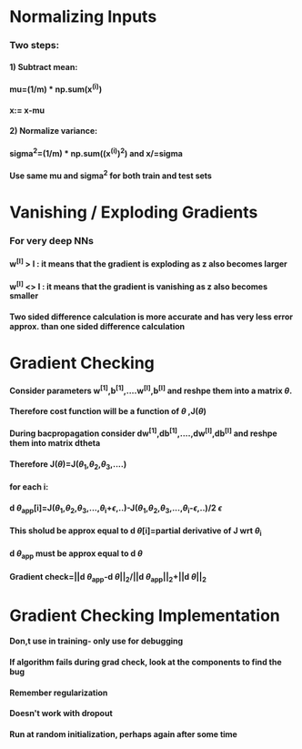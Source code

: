 # Normalizing Inputs

### Two steps:

#### 1) Subtract mean:

#### mu=(1/m) \* np.sum(x<sup>(i)</sup>)

#### x:= x-mu

#### 2) Normalize variance:

#### sigma<sup>2</sup>=(1/m) \* np.sum((x<sup>(i)</sup>)<sup>2</sup>) and x/=sigma

#### Use same mu and sigma<sup>2</sup> for both train and test sets

# Vanishing / Exploding Gradients

### For very deep NNs

#### w<sup>[l]</sup> > I : it means that the gradient is exploding as z also becomes larger

#### w<sup>[l]</sup> <> I : it means that the gradient is vanishing as z also becomes smaller

#### Two sided difference calculation is more accurate and has very less error approx. than one sided difference calculation

# Gradient Checking

#### Consider parameters w<sup>[1]</sup>,b<sup>[1]</sup>,....w<sup>[l]</sup>,b<sup>[l]</sup> and reshpe them into a matrix $\theta$.

#### Therefore cost function will be a function of $\theta$ ,J($\theta$)

#### During bacpropagation consider dw<sup>[1]</sup>,db<sup>[1]</sup>,....,dw<sup>[l]</sup>,db<sup>[l]</sup> and reshpe them into matrix dtheta

#### Therefore J($\theta$)=J($\theta$<sub>1</sub>,$\theta$<sub>2</sub>,$\theta$<sub>3</sub>,....)

#### for each i:

#### d $\theta$<sub>app</sub>[i]=J($\theta$<sub>1</sub>,$\theta$<sub>2</sub>,$\theta$<sub>3</sub>,...,$\theta$<sub>i</sub>+$\epsilon$,..)-J($\theta$<sub>1</sub>,$\theta$<sub>2</sub>,$\theta$<sub>3</sub>,...,$\theta$<sub>i</sub>-$\epsilon$,..)/2 $\epsilon$

#### This sholud be approx equal to d $\theta$[i]=partial derivative of J wrt $\theta$<sub>i</sub>

#### d $\theta$<sub>app</sub> must be approx equal to d $\theta$

#### Gradient check=||d $\theta$<sub>app</sub>-d $\theta$||<sub>2</sub>/||d $\theta$<sub>app</sub>||<sub>2</sub>+||d $\theta$||<sub>2</sub>

# Gradient Checking Implementation

#### Don,t use in training- only use for debugging

#### If algorithm fails during grad check, look at the components to find the bug

#### Remember regularization

#### Doesn't work with dropout

#### Run at random initialization, perhaps again after some time

